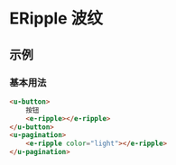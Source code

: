 # ERipple 波纹

## 示例
### 基本用法

``` html
<u-button>
    按钮
    <e-ripple></e-ripple>
</u-button>
<u-pagination>
    <e-ripple color="light"></e-ripple>
</u-pagination>
```
